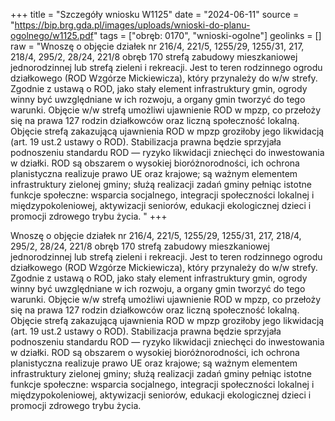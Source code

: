 +++
title = "Szczegóły wniosku W1125"
date = "2024-06-11"
source = "https://bip.brg.gda.pl/images/uploads/wnioski-do-planu-ogolnego/w1125.pdf"
tags = ["obręb: 0170", "wnioski-ogolne"]
geolinks = []
raw = "Wnoszę o objęcie działek nr 216/4, 221/5, 1255/29, 1255/31, 217, 218/4, 295/2, 28/24, 221/8 obręb 170 strefą zabudowy mieszkaniowej jednorodzinnej lub strefą zieleni i rekreacji. Jest to teren rodzinnego ogrodu działkowego (ROD Wzgórze Mickiewicza), który przynależy do w/w strefy. Zgodnie z ustawą o ROD, jako stały element infrastruktury gmin, ogrody winny być uwzględniane w ich rozwoju, a organy gmin tworzyć do tego warunki. Objęcie w/w strefą umożliwi ujawnienie ROD w mpzp, co przełoży się na prawa 127 rodzin działkowców oraz liczną społeczność lokalną. Objęcie strefą zakazującą ujawnienia ROD w mpzp groziłoby jego likwidacją (art. 19 ust.2 ustawy o ROD). Stabilizacja prawna będzie sprzyjała podnoszeniu standardu ROD — ryzyko likwidacji zniechęci do inwestowania w działki. ROD są obszarem o wysokiej bioróżnorodności, ich ochrona planistyczna realizuje prawo UE oraz krajowe; są ważnym elementem infrastruktury zielonej gminy; służą realizacji zadań gminy pełniąc istotne funkcje społeczne: wsparcia socjalnego, integracji społeczności lokalnej i międzypokoleniowej, aktywizacji seniorów, edukacji ekologicznej dzieci i promocji zdrowego trybu życia. "
+++

Wnoszę o objęcie działek nr 216/4, 221/5, 1255/29, 1255/31, 217, 218/4, 295/2, 28/24, 221/8 obręb
170 strefą zabudowy mieszkaniowej jednorodzinnej lub strefą zieleni i rekreacji. Jest to teren
rodzinnego ogrodu działkowego (ROD Wzgórze Mickiewicza), który przynależy do w/w strefy. Zgodnie z ustawą
o ROD, jako stały element infrastruktury gmin, ogrody winny być uwzględniane w ich rozwoju, a organy gmin
tworzyć do tego warunki. Objęcie w/w strefą umożliwi ujawnienie ROD w mpzp, co przełoży się na prawa
127 rodzin działkowców oraz liczną społeczność lokalną. Objęcie strefą zakazującą ujawnienia ROD
w mpzp groziłoby jego likwidacją (art. 19 ust.2 ustawy o ROD). Stabilizacja prawna będzie sprzyjała podnoszeniu
standardu ROD — ryzyko likwidacji zniechęci do inwestowania w działki. ROD są obszarem o wysokiej
bioróżnorodności, ich ochrona planistyczna realizuje prawo UE oraz krajowe; są ważnym elementem
infrastruktury zielonej gminy; służą realizacji zadań gminy pełniąc istotne funkcje społeczne: wsparcia
socjalnego, integracji społeczności lokalnej i międzypokoleniowej, aktywizacji seniorów, edukacji ekologicznej
dzieci i promocji zdrowego trybu życia.



